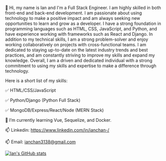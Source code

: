 👋 Hi, my name is Ian and I'm a Full Stack Engineer. I am highly skilled in both front-end and back-end development. I am passionate about using technology to make a positive impact and am always seeking new opportunities to learn and grow as a developer. I have a strong foundation in programming languages such as HTML, CSS, JavaScript, and Python, and have experience working with frameworks such as React and Django. In addition to my technical skills, I am a strong problem-solver and enjoy working collaboratively on projects with cross-functional teams. I am dedicated to staying up-to-date on the latest industry trends and best practices, and am constantly striving to improve my skills and expand my knowledge. Overall, I am a driven and dedicated individual with a strong commitment to using my skills and expertise to make a difference through technology.
 
 Here is a short list of my skills:
 
✅ HTML/CSS/JavaScript

✅ Python/Django (Python Full Stack)

✅ MongoDB/Express/React/Node (MERN Stack)
 
 🌱 I’m currently learning Vue, Sequelize, and Docker.
 
 📫 Linkedin: https://www.linkedin.com/in/ianchan-/ 
 
 📫 Email: ianchan3138@gmail.com

<!---
ianchan3/ianchan3 is a ✨ special ✨ repository because its `README.md` (this file) appears on your GitHub profile.
You can click the Preview link to take a look at your changes.
--->
[![Ian's GitHub stats](https://github-readme-stats.vercel.app/api?username=ianchan3&hide=stars,prs,issues&include_all_commits=true)](https://github.com/ianchan3/github-readme-stats)
